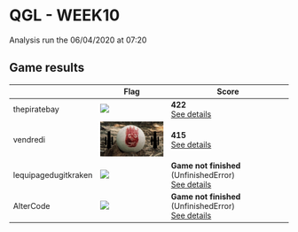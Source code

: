 # QGL - WEEK10

Analysis run the 06/04/2020 at 07:20

## Game results

||Flag|Score|
|--|--|--|
|thepiratebay|<img src="../../flags/thepiratebay.png" width="150" height="" />|**422**<br>[See details](./pool-0/thepiratebay.log)|
|vendredi|<img src="../../flags/vendredi.png" width="150" height="" />|**415**<br>[See details](./pool-2/vendredi.log)|
|lequipagedugitkraken|<img src="../../flags/lequipagedugitkraken.png" width="150" height="" />|**Game not finished** (UnfinishedError)<br>[See details](./pool-1/lequipagedugitkraken.log)|
|AlterCode|<img src="../../flags/AlterCode.png" width="150" height="" />|**Game not finished** (UnfinishedError)<br>[See details](./pool-5/AlterCode.log)|

